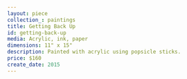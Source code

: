 ```yaml
---
layout: piece
collection_: paintings
title: Getting Back Up
id: getting-back-up
media: Acrylic, ink, paper
dimensions: 11" x 15"
description: Painted with acrylic using popsicle sticks.
price: $160
create_date: 2015
---
```

